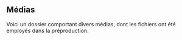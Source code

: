 ## Médias 

Voici un dossier comportant divers médias, dont les fichiers ont été employés dans la préproduction.
